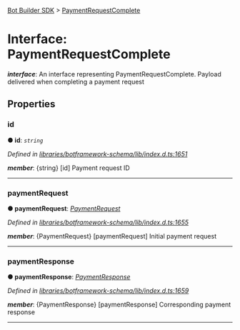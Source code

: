 [Bot Builder SDK](../README.md) > [PaymentRequestComplete](../interfaces/botbuilder.paymentrequestcomplete.md)



# Interface: PaymentRequestComplete

*__interface__*: An interface representing PaymentRequestComplete. Payload delivered when completing a payment request



## Properties
<a id="id"></a>

###  id

**●  id**:  *`string`* 

*Defined in [libraries/botframework-schema/lib/index.d.ts:1651](https://github.com/Microsoft/botbuilder-js/blob/c748a95/libraries/botframework-schema/lib/index.d.ts#L1651)*


*__member__*: {string} [id] Payment request ID





___

<a id="paymentrequest"></a>

###  paymentRequest

**●  paymentRequest**:  *[PaymentRequest](botbuilder.paymentrequest.md)* 

*Defined in [libraries/botframework-schema/lib/index.d.ts:1655](https://github.com/Microsoft/botbuilder-js/blob/c748a95/libraries/botframework-schema/lib/index.d.ts#L1655)*


*__member__*: {PaymentRequest} [paymentRequest] Initial payment request





___

<a id="paymentresponse"></a>

###  paymentResponse

**●  paymentResponse**:  *[PaymentResponse](botbuilder.paymentresponse.md)* 

*Defined in [libraries/botframework-schema/lib/index.d.ts:1659](https://github.com/Microsoft/botbuilder-js/blob/c748a95/libraries/botframework-schema/lib/index.d.ts#L1659)*


*__member__*: {PaymentResponse} [paymentResponse] Corresponding payment response





___


